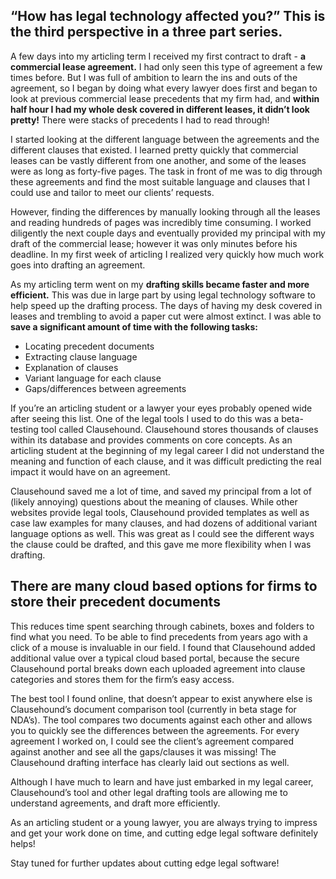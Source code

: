 ## “How has legal technology affected you?” This is the third perspective in a three part series.

A few days into my articling term I received my first contract to draft - **a commercial lease agreement.** I had only seen this type of agreement a few times before. But I was full of ambition to learn the ins and outs of the agreement, so I began by doing what every lawyer does first and began to look at previous commercial lease precedents that my firm had, and **within half hour I had my whole desk covered in different leases, it didn’t look pretty!** There were stacks of precedents I had to read through!

I started looking at the different language between the agreements and the different clauses that existed. I learned pretty quickly that commercial leases can be vastly different from one another, and some of the leases were as long as forty-five pages. The task in front of me was to dig through these agreements and find the most suitable language and clauses that I could use and tailor to meet our clients’ requests.

However, finding the differences by manually looking through all the leases and reading hundreds of pages was incredibly time consuming. I worked diligently the next couple days and eventually provided my principal with my draft of the commercial lease; however it was only minutes before his deadline. In my first week of articling I realized very quickly how much work goes into drafting an agreement.

As my articling term went on my **drafting skills became faster and more efficient.** This was due in large part by using legal technology software to help speed up the drafting process. The days of having my desk covered in leases and trembling to avoid a paper cut were almost extinct. I was able to **save a significant amount of time with the following tasks:**

* Locating precedent documents
* Extracting clause language
* Explanation of clauses
* Variant language for each clause
* Gaps/differences between agreements

If you’re an articling student or a lawyer your eyes probably opened wide after seeing this list. One of the legal tools I used to do this was a beta-testing tool called Clausehound. Clausehound stores thousands of clauses within its database and provides comments on core concepts. As an articling student at the beginning of my legal career I did not understand the meaning and function of each clause, and it was difficult predicting the real impact it would have on an agreement.

Clausehound saved me a lot of time, and saved my principal from a lot of (likely annoying) questions about the meaning of clauses. While other websites provide legal tools, Clausehound provided templates as well as case law examples for many clauses, and had dozens of additional variant language options as well. This was great as I could see the different ways the clause could be drafted, and this gave me more flexibility when I was drafting.

## There are many cloud based options for firms to store their precedent documents

This reduces time spent searching through cabinets, boxes and folders to find what you need. To be able to find precedents from years ago with a click of a mouse is invaluable in our field. I found that Clausehound added additional value over a typical cloud based portal, because the secure Clausehound portal breaks down each uploaded agreement into clause categories and stores them for the firm’s easy access.

The best tool I found online, that doesn’t appear to exist anywhere else is Clausehound’s document comparison tool (currently in beta stage for NDA’s). The tool compares two documents against each other and allows you to quickly see the differences between the agreements. For every agreement I worked on, I could see the client’s agreement compared against another and see all the gaps/clauses it was missing! The Clausehound drafting interface has clearly laid out sections as well.

Although I have much to learn and have just embarked in my legal career, Clausehound’s tool and other legal drafting tools are allowing me to understand agreements, and draft more efficiently.

As an articling student or a young lawyer, you are always trying to impress and get your work done on time, and cutting edge legal software definitely helps!

Stay tuned for further updates about cutting edge legal software!
